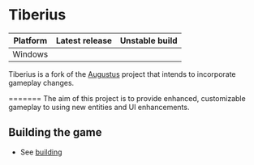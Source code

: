 # Tiberius

| Platform | Latest release | Unstable build |
|----------|----------------|----------------|
| Windows  | | |

Tiberius is a fork of the [Augustus](https://github.com/Keriew/augustus) project that intends to incorporate gameplay changes.

=======
The aim of this project is to provide enhanced, customizable gameplay to using new entities and UI enhancements.

## Building the game
- See [building](https://github.com/lilbaek/tiberius/blob/main/doc/BUILDING.md)
